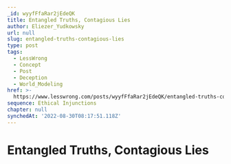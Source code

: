 ```yaml
---
_id: wyyfFfaRar2jEdeQK
title: Entangled Truths, Contagious Lies
author: Eliezer_Yudkowsky
url: null
slug: entangled-truths-contagious-lies
type: post
tags:
  - LessWrong
  - Concept
  - Post
  - Deception
  - World_Modeling
href: >-
  https://www.lesswrong.com/posts/wyyfFfaRar2jEdeQK/entangled-truths-contagious-lies
sequence: Ethical Injunctions
chapter: null
synchedAt: '2022-08-30T08:17:51.118Z'
---
```


# Entangled Truths, Contagious Lies
